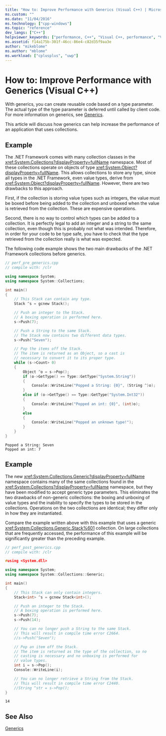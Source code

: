 ```yaml
---
title: "How to: Improve Performance with Generics (Visual C++) | Microsoft Docs"
ms.custom: ""
ms.date: "11/04/2016"
ms.technology: ["cpp-windows"]
ms.topic: "reference"
dev_langs: ["C++"]
helpviewer_keywords: ["performance, C++", "Visual C++, performance", "Visual C++, generics", "generics [C++], performance"]
ms.assetid: f14a175b-301f-46cc-86e4-c82d35f9aa3e
author: "mikeblome"
ms.author: "mblome"
ms.workload: ["cplusplus", "uwp"]
---
```

# How to: Improve Performance with Generics (Visual C++)

With generics, you can create reusable code based on a type parameter. The actual type of the type parameter is deferred until called by client code. For more information on generics, see [Generics](../windows/generics-cpp-component-extensions.md).

This article will discuss how generics can help increase the performance of an application that uses collections.

## Example

The .NET Framework comes with many collection classes in the <xref:System.Collections?displayProperty=fullName> namespace. Most of these collections operate on objects of type <xref:System.Object?displayProperty=fullName>. This allows collections to store any type, since all types in the .NET Framework, even value types, derive from <xref:System.Object?displayProperty=fullName>. However, there are two drawbacks to this approach.

First, if the collection is storing value types such as integers, the value must be boxed before being added to the collection and unboxed when the value is retrieved from the collection. These are expensive operations.

Second, there is no way to control which types can be added to a collection. It is perfectly legal to add an integer and a string to the same collection, even though this is probably not what was intended. Therefore, in order for your code to be type safe, you have to check that the type retrieved from the collection really is what was expected.

The following code example shows the two main drawbacks of the .NET Framework collections before generics.

```cpp  
// perf_pre_generics.cpp  
// compile with: /clr

using namespace System;  
using namespace System::Collections;

int main()  
{  
    // This Stack can contain any type.  
    Stack ^s = gcnew Stack();

    // Push an integer to the Stack.  
    // A boxing operation is performed here.  
    s->Push(7);

    // Push a String to the same Stack.  
    // The Stack now contains two different data types.  
    s->Push("Seven");

    // Pop the items off the Stack.  
    // The item is returned as an Object, so a cast is  
    // necessary to convert it to its proper type.  
    while (s->Count> 0)  
    {  
        Object ^o = s->Pop();  
        if (o->GetType() == Type::GetType("System.String"))  
        {  
            Console::WriteLine("Popped a String: {0}", (String ^)o);  
        }  
        else if (o->GetType() == Type::GetType("System.Int32"))  
        {  
            Console::WriteLine("Popped an int: {0}", (int)o);  
        }  
        else  
        {  
            Console::WriteLine("Popped an unknown type!");  
        }  
    }  
}  
```

```Output  
Popped a String: Seven  
Popped an int: 7  
```

## Example

The new <xref:System.Collections.Generic?displayProperty=fullName> namespace contains many of the same collections found in the <xref:System.Collections?displayProperty=fullName> namespace, but they have been modified to accept generic type parameters. This eliminates the two drawbacks of non-generic collections: the boxing and unboxing of value types and the inability to specify the types to be stored in the collections. Operations on the two collections are identical; they differ only in how they are instantiated.

Compare the example written above with this example that uses a generic <xref:System.Collections.Generic.Stack%601> collection. On large collections that are frequently accessed, the performance of this example will be significantly greater than the preceding example.

```cpp  
// perf_post_generics.cpp  
// compile with: /clr

#using <System.dll>

using namespace System;  
using namespace System::Collections::Generic;

int main()  
{  
    // This Stack can only contain integers.  
    Stack<int> ^s = gcnew Stack<int>();

    // Push an integer to the Stack.  
    // A boxing operation is performed here.  
    s->Push(7);  
    s->Push(14);

    // You can no longer push a String to the same Stack.  
    // This will result in compile time error C2664.  
    //s->Push("Seven");

    // Pop an item off the Stack.  
    // The item is returned as the type of the collection, so no  
    // casting is necessary and no unboxing is performed for  
    // value types.  
    int i = s->Pop();  
    Console::WriteLine(i);

    // You can no longer retrieve a String from the Stack.  
    // This will result in compile time error C2440.  
    //String ^str = s->Pop();  
}  
```

```Output  
14  
```

## See Also

[Generics](../windows/generics-cpp-component-extensions.md)